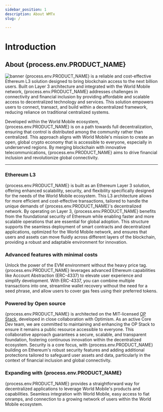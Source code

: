```yaml
---
sidebar_position: 1
description: About WMTx
slug: /

---
```


# Introduction

## About {process.env.PRODUCT_NAME}

<img src="img/banner.png" title="banner" />
{process.env.PRODUCT_NAME} is a reliable and cost-effective Ethereum L3 solution designed to bring blockchain access to the next billion users. Built on Layer 3 architecture and integrated with the World Mobile network, {process.env.PRODUCT_NAME} addresses challenges in connectivity and financial inclusion by providing affordable and scalable access to decentralized technology and services. This solution empowers users to connect, transact, and build within a decentralized framework, reducing reliance on traditional centralized systems.

Developed within the World Mobile ecosystem, {process.env.PRODUCT_NAME} is on a path towards full decentralization, ensuring that control is distributed among the community rather than centralized. This approach aligns with World Mobile's mission to create an open, global crypto economy that is accessible to everyone, especially in underserved regions. By merging blockchain with innovative telecommunications, {process.env.PRODUCT_NAME} aims to drive financial inclusion and revolutionize global connectivity.


---

### Ethereum L3

{process.env.PRODUCT_NAME} is built as an Ethereum Layer 3 solution, offering enhanced scalability, security, and flexibility specifically designed for the needs of the World Mobile ecosystem. This L3 architecture allows for more efficient and cost-effective transactions, tailored to handle the unique demands of {process.env.PRODUCT_NAME}'s decentralized network. By operating on Layer 3, {process.env.PRODUCT_NAME} benefits from the foundational security of Ethereum while enabling faster and more scalable operations that are essential for global adoption. This structure supports the seamless deployment of smart contracts and decentralized applications, optimized for the World Mobile network, and ensures that users and assets can move fluidly across different layers of the blockchain, providing a robust and adaptable environment for innovation.


### Advanced features with minimal costs

Unlock the power of the EVM environment without the heavy price tag. {process.env.PRODUCT_NAME} leverages advanced Ethereum capabilities like Account Abstraction (ERC-4337) to elevate user experience and simplify development. With ERC-4337, you can combine multiple transactions into one, streamline wallet recovery without the need for a seed phrase, and allow users to cover gas fees using their preferred tokens.

### Powered by Open source

{process.env.PRODUCT_NAME} is architected on the MIT-licensed [OP Stack](https://stack.optimism.io/), developed in close collaboration with Optimism. As an active Core Dev team, we are committed to maintaining and enhancing the OP Stack to ensure it remains a public resource accessible to everyone. This collaborative approach guarantees a secure, scalable, and transparent foundation, fostering continuous innovation within the decentralized ecosystem. Security is a core focus, with {process.env.PRODUCT_NAME} building on Ethereum's robust security features and adding additional protections tailored to safeguard user assets and data, particularly in the context of financial inclusion and global connectivity.


### Expanding with {process.env.PRODUCT_NAME}

{process.env.PRODUCT_NAME} provides a straightforward way for decentralized applications to leverage World Mobile's products and capabilities. Seamless integration with World Mobile, easy access to fiat onramps, and connection to a growing network of users within the World Mobile ecosystem.
